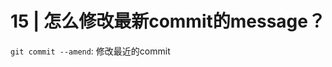 <!--
 * @Author: Binqi Ni
 * @Date: 2021-09-28 23:29:50
 * @LastEditTime: 2021-09-29 15:18:14
 * @LastEditors: Binqi Ni
 * @FilePath: /Git-learning/02_独自使用Git时的常见场景 (16讲)/15_怎么修改最新commit的message.md
-->

# 15 | 怎么修改最新commit的message？

`git commit --amend`: 修改最近的commit




